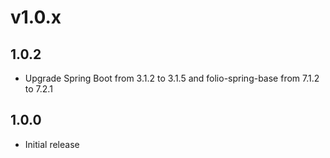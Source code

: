 # v1.0.x

## 1.0.2
- Upgrade Spring Boot from 3.1.2 to 3.1.5 and folio-spring-base from 7.1.2 to 7.2.1


## 1.0.0
- Initial release

